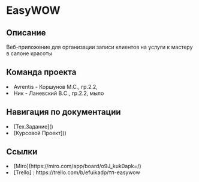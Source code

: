 # EasyWOW

## Описание
Веб-приложение для организации записи клиентов на услуги к мастеру в салоне красоты

## Команда проекта
<li> Avrentis - Коршунов М.С., гр.2.2, <avrentisgc@gmail.com>
<li> Ник - Ланевский В.C., гр.2.2, мыло
  
## Навигация по документации

<li> [Тех.Задание]()
<li> [Курсовой Проект]()


## Ссылки

<li> [Miro](https://miro.com/app/board/o9J_kuk0apk=/)
<li> [Trello] : https://trello.com/b/efuikadp/тп-easywow
